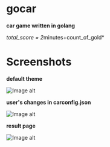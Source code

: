 # gocar
**car game written in golang**

*total_score = 2*minutes+count_of_gold*

# Screenshots

**default theme**

![Image alt](https://github.com/dotCirill/cargo/raw/master/cargo_screenshot/Screenshot_3.png)

**user's changes in carconfig.json**

![Image alt](https://github.com/dotCirill/cargo/raw/master/cargo_screenshot/Screenshot_1.png)

**result page**

![Image alt](https://github.com/dotCirill/cargo/raw/master/cargo_screenshot/Screenshot_2.png)
